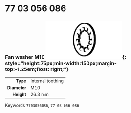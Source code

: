 # 77 03 056 086

### Fan washer M10 ![](../assets/images/parts/fan_washer_int.png){: style="height:75px;min-width:150px;margin-top:-1.25em;float: right;"}

|   |   |
|---:|---|
**Type** | Internal toothing
**Diameter** | M10
**Height** |26.3 mm

Keywords `7703056086`, `77 03 056 086`
